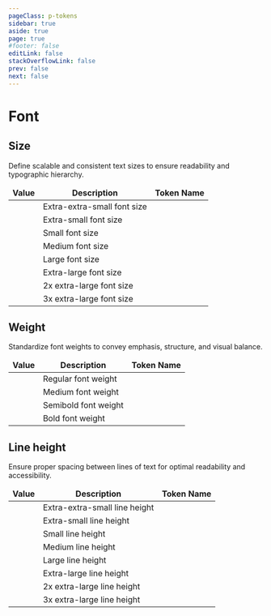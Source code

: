 ```yaml
---
pageClass: p-tokens
sidebar: true
aside: true
page: true
#footer: false
editLink: false
stackOverflowLink: false
prev: false
next: false
---
```


<script setup lang="ts">
import SwagTokensFontPreview from '../components/tokens/SwagTokensFontPreview.vue';
import SwagCopyButton from '../components/tokens/SwagCopyButton.vue'
</script>

# Font

## Size

Define scalable and consistent text sizes to ensure readability and typographic hierarchy.

| Value                                        | Description                 | Token Name                                     |
| -------------------------------------------- | --------------------------- | ---------------------------------------------- |
| <SwagTokensFontPreview fontSize="0.75rem"/>  | Extra-extra-small font size | <SwagCopyButton buttonText="--font-size-2xs"/> |
| <SwagTokensFontPreview fontSize="0.875rem"/> | Extra-small font size       | <SwagCopyButton buttonText="--font-size-xs"/>  |
| <SwagTokensFontPreview fontSize="1rem"/>     | Small font size             | <SwagCopyButton buttonText="--font-size-s"/>   |
| <SwagTokensFontPreview fontSize="1.125rem"/> | Medium font size            | <SwagCopyButton buttonText="--font-size-m"/>   |
| <SwagTokensFontPreview fontSize="1.25rem"/>  | Large font size             | <SwagCopyButton buttonText="--font-size-l"/>   |
| <SwagTokensFontPreview fontSize="1.5rem"/>   | Extra-large font size       | <SwagCopyButton buttonText="--font-size-xl"/>  |
| <SwagTokensFontPreview fontSize="1.75rem"/>  | 2x extra-large font size    | <SwagCopyButton buttonText="--font-size-2xl"/> |
| <SwagTokensFontPreview fontSize="2rem"/>     | 3x extra-large font size    | <SwagCopyButton buttonText="--font-size-3xl"/> |

## Weight

Standardize font weights to convey emphasis, structure, and visual balance.

| Value                                     | Description          | Token Name                                            |
| ----------------------------------------- | -------------------- | ----------------------------------------------------- |
| <SwagTokensFontPreview fontWeight="400"/> | Regular font weight  | <SwagCopyButton buttonText="--font-weight-regular"/>  |
| <SwagTokensFontPreview fontWeight="500"/> | Medium font weight   | <SwagCopyButton buttonText="--font-weight-medium"/>   |
| <SwagTokensFontPreview fontWeight="600"/> | Semibold font weight | <SwagCopyButton buttonText="--font-weight-semibold"/> |
| <SwagTokensFontPreview fontWeight="700"/> | Bold font weight     | <SwagCopyButton buttonText="--font-weight-bold"/>     |

## Line height

Ensure proper spacing between lines of text for optimal readability and accessibility.

| Value                                          | Description                   | Token Name                                            |
| ---------------------------------------------- | ----------------------------- | ----------------------------------------------------- |
| <SwagTokensFontPreview lineHeight="1.125rem"/> | Extra-extra-small line height | <SwagCopyButton buttonText="--font-line-height-2xs"/> |
| <SwagTokensFontPreview lineHeight="1.375rem"/> | Extra-small line height       | <SwagCopyButton buttonText="--font-line-height-xs"/>  |
| <SwagTokensFontPreview lineHeight="1.625rem"/> | Small line height             | <SwagCopyButton buttonText="--font-line-height-s"/>   |
| <SwagTokensFontPreview lineHeight="1.75rem"/>  | Medium line height            | <SwagCopyButton buttonText="--font-line-height-m"/>   |
| <SwagTokensFontPreview lineHeight="1.875rem"/> | Large line height             | <SwagCopyButton buttonText="--font-line-height-l"/>   |
| <SwagTokensFontPreview lineHeight="2rem"/>     | Extra-large line height       | <SwagCopyButton buttonText="--font-line-height-xl"/>  |
| <SwagTokensFontPreview lineHeight="2.25rem"/>  | 2x extra-large line height    | <SwagCopyButton buttonText="--font-line-height-2xl"/> |
| <SwagTokensFontPreview lineHeight="2.5rem"/>   | 3x extra-large line height    | <SwagCopyButton buttonText="--font-line-height-3xl"/> |

<style scoped>
table, th, td {
  border: none;
  margin: 0;
  border-spacing: 0;
  border-collapse: collapse;
}
</style>
